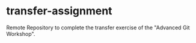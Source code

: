 # transfer-assignment
Remote Repository to complete the transfer exercise of the "Advanced Git Workshop".
